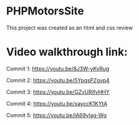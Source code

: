 # PHPMotorsSite
This project was created as an html and css review

# Video walkthrough link:

Commit 1: https://youtu.be/8J3W-yKvRug

Commit 2: https://youtu.be/5YpqsPZgvp4

Commit 3: https://youtu.be/GZvURifvHHY

Commit 4: https://youtu.be/xayccK1KYtA

Commit 5: https://youtu.be/lA69yIag-Wg
